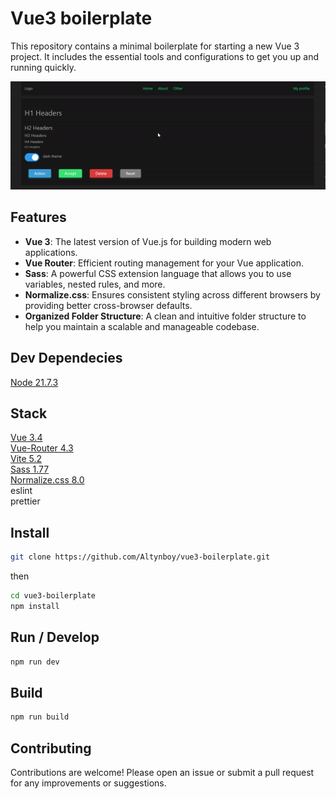 # Vue3 boilerplate

This repository contains a minimal boilerplate for starting a new Vue 3 project. It includes the essential tools and configurations to get you up and running quickly.

![Demo](./src/assets/demo.gif)

## Features

- **Vue 3**: The latest version of Vue.js for building modern web applications.
- **Vue Router**: Efficient routing management for your Vue application.
- **Sass**: A powerful CSS extension language that allows you to use variables, nested rules, and more.
- **Normalize.css**: Ensures consistent styling across different browsers by providing better cross-browser defaults.
- **Organized Folder Structure**: A clean and intuitive folder structure to help you maintain a scalable and manageable codebase.

## Dev Dependecies

[Node 21.7.3](https://nodejs.org/)

## Stack

[Vue 3.4](https://vuejs.org/)  
[Vue-Router 4.3](https://router.vuejs.org/)  
[Vite 5.2](https://vitejs.dev/)  
[Sass 1.77](https://sass-lang.com/)  
[Normalize.css 8.0](https://necolas.github.io/normalize.css/)  
eslint  
prettier

## Install

```bash
git clone https://github.com/Altynboy/vue3-boilerplate.git
```

then

```bash
cd vue3-boilerplate
npm install
```

## Run / Develop

```bash
npm run dev
```

## Build

```bash
npm run build
```

## Contributing

Contributions are welcome! Please open an issue or submit a pull request for any improvements or suggestions.
